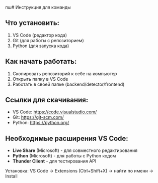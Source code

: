 пш# Инструкция для команды

## Что установить:
1. VS Code (редактор кода)
2. Git (для работы с репозиторием)
3. Python (для запуска кода)

## Как начать работать:
1. Скопировать репозиторий к себе на компьютер
2. Открыть папку в VS Code
3. Работать в своей папке (backend/detector/frontend)

## Ссылки для скачивания:
- VS Code: https://code.visualstudio.com/
- Git: https://git-scm.com/
- Python: https://python.org/

## Необходимые расширения VS Code:
- **Live Share** (Microsoft) - для совместного редактирования
- **Python** (Microsoft) - для работы с Python кодом
- **Thunder Client** - для тестирования API

Установка: VS Code → Extensions (Ctrl+Shift+X) → найти по имени → Install
